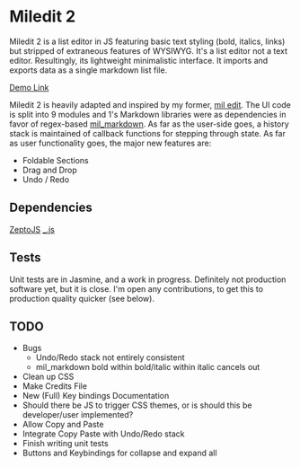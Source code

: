 Miledit 2
=========
Miledit 2 is a list editor in JS featuring basic text styling (bold, italics, links) but stripped of extraneous features of WYSIWYG. It's a list editor not a text editor. Resultingly, its lightweight minimalistic interface.  It imports and exports data as a single markdown list file.

[Demo Link](http://userbound.com/ui/mil-edit-2)

Miledit 2 is heavily adapted and inspired by my former, [mil edit](). The UI code is split into 9 modules and 1's Markdown libraries were as dependencies in favor of regex-based [mil_markdown](). As far as the user-side goes, a history stack is maintained of callback functions for stepping through state.  As far as user functionality goes, the major new features are:
- Foldable Sections
- Drag and Drop
- Undo / Redo

Dependencies
------------
[ZeptoJS](http://zeptojs.com)
[\_.js](http://underscorejs.org)

Tests
-----
Unit tests are in Jasmine, and a work in progress. Definitely not production software yet, but it is close.  I'm open any contributions, to get this to production quality quicker (see below).


TODO
----
- Bugs
    * Undo/Redo stack not entirely consistent
    * mil_markdown bold within bold/italic within italic cancels out
- Clean up CSS
- Make Credits File
- New (Full) Key bindings Documentation
- Should there be JS to trigger CSS themes, or is should this be developer/user implemented?
- Allow Copy and Paste
- Integrate Copy Paste with Undo/Redo stack
- Finish writing unit tests
- Buttons and Keybindings for collapse and expand all
